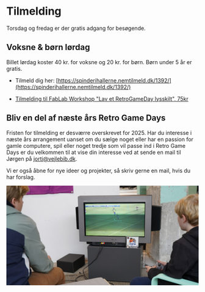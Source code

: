 <!-- BEGIN ARISE ------------------------------
Title:: "Tilmelding Retro Game Days 2025 16.-18.okt"

Author:: "Fablab Spinderihallerne, Vejle Museerne og Vejle Bibliotekerne"
Description:: "Tilmelding til Retro Game Days 2025: besøgende, butikker og hvis du vil være med. Torsdag-fredag: gratis. Lørdag 20kr for børn og 40kr for voksne"
Language:: "da"
Thumbnail:: "figur-150x150.png"
Published Date:: "2025-06-17"
Modified Date:: "2025-05-10"

toc:: "false"
process_markdown:: "true"
content_header:: "false"
---- END ARISE \\ DO NOT MODIFY THIS LINE ---->

# Tilmelding
Torsdag og fredag er der gratis adgang for besøgende.

## Voksne & børn lørdag
Billet lørdag koster 40 kr. for voksne og 20 kr. for børn. Børn under 5 år er gratis.

* Tilmeld dig her: [https://spinderihallerne.nemtilmeld.dk/1392/](https://spinderihallerne.nemtilmeld.dk/1392/)

* [Tilmelding til FabLab Workshop "Lav et RetroGameDay lysskilt", 75kr](https://spinderihallerne.nemtilmeld.dk/1443/)

## Bliv en del af næste års Retro Game Days
Fristen for tilmelding er desværre overskrevet for 2025. Har du interesse i næste års arrangement uanset om du sælge noget eller har en passion for gamle computere, spil eller noget tredje som vil passe ind i Retro Game Days er du velkommen til at vise din interesse ved at sende en mail til Jørgen på <jorti@vejlebib.dk>.

Vi er også åbne for nye ideer og projekter, så skriv gerne en mail, hvis du har forslag.

![To spiller FIFA på Playstation 1 med billedrørsfjernsyn](RGD-stemning-03.jpg)
